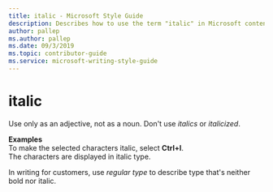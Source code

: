 ```yaml
---
title: italic - Microsoft Style Guide
description: Describes how to use the term "italic" in Microsoft content.
author: pallep
ms.author: pallep
ms.date: 09/3/2019
ms.topic: contributor-guide
ms.service: microsoft-writing-style-guide
---
```


# italic

Use only as an adjective, not as a noun. Don't use *italics* or *italicized*.

**Examples**  
To make the selected characters italic, select **Ctrl+I**.   
The characters are displayed in italic type.

In writing for customers, use *regular type* to describe type that's neither bold nor italic.
